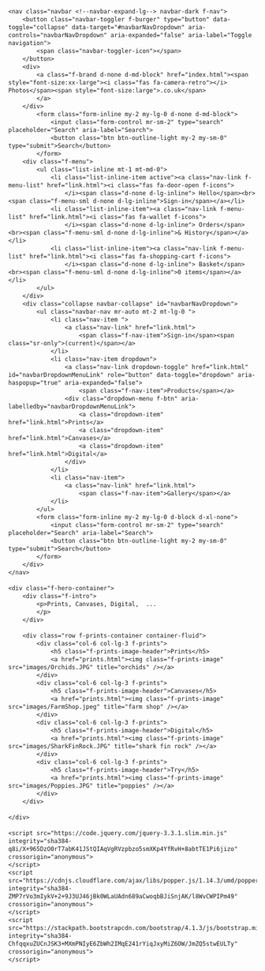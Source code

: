<!DOCTYPE html>
<html lang="en">
<head>
    <meta charset="UTF-8">
    <meta name="viewport" content="width=device-width, initial-scale=1.0">
    <meta http-equiv="X-UA-Compatible" content="ie=edge">
    <title>An Amazin style</title>
    <link rel="stylesheet" href="https://maxcdn.bootstrapcdn.com/bootstrap/4.1.3/css/bootstrap.min.css">
    <link rel="stylesheet" href="https://use.fontawesome.com/releases/v5.6.1/css/all.css" integrity="sha384-gfdkjb5BdAXd+lj+gudLWI+BXq4IuLW5IT+brZEZsLFm++aCMlF1V92rMkPaX4PP" crossorigin="anonymous">
    <link rel="stylesheet" href="css/style.css" type="text/css" />
    <link href="https://fonts.googleapis.com/css2?family=Dancing+Script:wght@700&family=Oswald&display=swap" rel="stylesheet">
</head>
<body>

    <nav class="navbar <!--navbar-expand-lg--> navbar-dark f-nav">
        <button class="navbar-toggler f-burger" type="button" data-toggle="collapse" data-target="#navbarNavDropdown" aria-controls="navbarNavDropdown" aria-expanded="false" aria-label="Toggle navigation">
            <span class="navbar-toggler-icon"></span>
        </button>
        <div>
            <a class="f-brand d-none d-md-block" href="index.html"><span style="font-size:xx-large"><i class="fas fa-camera-retro"></i> Photos</span><span style="font-size:large">.co.uk</span>
            </a>
        </div>
            <form class="form-inline my-2 my-lg-0 d-none d-md-block">
                <input class="form-control mr-sm-2" type="search" placeholder="Search" aria-label="Search">
                <button class="btn btn-outline-light my-2 my-sm-0" type="submit">Search</button>
            </form>
        <div class="f-menu">
            <ul class="list-inline mt-1 mt-md-0">
                <li class="list-inline-item active"><a class="nav-link f-menu-list" href="link.html"><i class="fas fa-door-open f-icons">
                    </i><span class="d-none d-lg-inline"> Hello</span><br><span class="f-menu-sml d-none d-lg-inline">Sign-in</span></a></li>
                <li class="list-inline-item"><a class="nav-link f-menu-list" href="link.html"><i class="fas fa-wallet f-icons">
                    </i><span class="d-none d-lg-inline"> Orders</span><br><span class="f-menu-sml d-none d-lg-inline">& History</span></a></li>
                <li class="list-inline-item"><a class="nav-link f-menu-list" href="link.html"><i class="fas fa-shopping-cart f-icons">
                    </i><span class="d-none d-lg-inline"> Basket</span><br><span class="f-menu-sml d-none d-lg-inline">0 items</span></a></li>
            </ul>
        </div>
        <div class="collapse navbar-collapse" id="navbarNavDropdown">
            <ul class="navbar-nav mr-auto mt-2 mt-lg-0 ">
                <li class="nav-item ">
                    <a class="nav-link" href="link.html">
                        <span class="f-nav-item">Sign-in</span><span class="sr-only">(current)</span></a>
                </li>
                <li class="nav-item dropdown">
                    <a class="nav-link dropdown-toggle" href="link.html" id="navbarDropdownMenuLink" role="button" data-toggle="dropdown" aria-haspopup="true" aria-expanded="false">
                        <span class="f-nav-item">Products</span></a>
                    <div class="dropdown-menu f-btn" aria-labelledby="navbarDropdownMenuLink">
                        <a class="dropdown-item" href="link.html">Prints</a>
                        <a class="dropdown-item" href="link.html">Canvases</a>
                        <a class="dropdown-item" href="link.html">Digital</a>
                    </div>
                </li>
                <li class="nav-item">
                    <a class="nav-link" href="link.html">
                        <span class="f-nav-item">Gallery</span></a>
                </li>
            </ul>
            <form class="form-inline my-2 my-lg-0 d-block d-xl-none">
                <input class="form-control mr-sm-2" type="search" placeholder="Search" aria-label="Search">
                <button class="btn btn-outline-light my-2 my-sm-0" type="submit">Search</button>
            </form>
        </div>
    </nav>

    <div class="f-hero-container"> 
        <div class="f-intro">
            <p>Prints, Canvases, Digital,  ...
            </p>
        </div>

        <div class="row f-prints-container container-fluid">
            <div class="col-6 col-lg-3 f-prints">
                <h5 class="f-prints-image-header">Prints</h5>
                <a href="prints.html"><img class="f-prints-image" src="images/Orchids.JPG" title="orchids" /></a>
            </div>
            <div class="col-6 col-lg-3 f-prints">
                <h5 class="f-prints-image-header">Canvases</h5>
                <a href="prints.html"><img class="f-prints-image" src="images/FarmShop.jpeg" title="farm shop" /></a>
            </div>
            <div class="col-6 col-lg-3 f-prints">
                <h5 class="f-prints-image-header">Digital</h5>
                <a href="prints.html"><img class="f-prints-image" src="images/SharkFinRock.JPG" title="shark fin rock" /></a>
            </div>
            <div class="col-6 col-lg-3 f-prints">
                <h5 class="f-prints-image-header">Try</h5>
                <a href="prints.html"><img class="f-prints-image" src="images/Poppies.JPG" title="poppies" /></a>
            </div>
        </div>

    </div>

    <script src="https://code.jquery.com/jquery-3.3.1.slim.min.js" integrity="sha384-q8i/X+965DzO0rT7abK41JStQIAqVgRVzpbzo5smXKp4YfRvH+8abtTE1Pi6jizo" crossorigin="anonymous">
    </script>
    <script src="https://cdnjs.cloudflare.com/ajax/libs/popper.js/1.14.3/umd/popper.min.js" integrity="sha384-ZMP7rVo3mIykV+2+9J3UJ46jBk0WLaUAdn689aCwoqbBJiSnjAK/l8WvCWPIPm49" crossorigin="anonymous">
    </script>
    <script src="https://stackpath.bootstrapcdn.com/bootstrap/4.1.3/js/bootstrap.min.js" integrity="sha384-ChfqqxuZUCnJSK3+MXmPNIyE6ZbWh2IMqE241rYiqJxyMiZ6OW/JmZQ5stwEULTy" crossorigin="anonymous">
    </script>

</body>
</html>